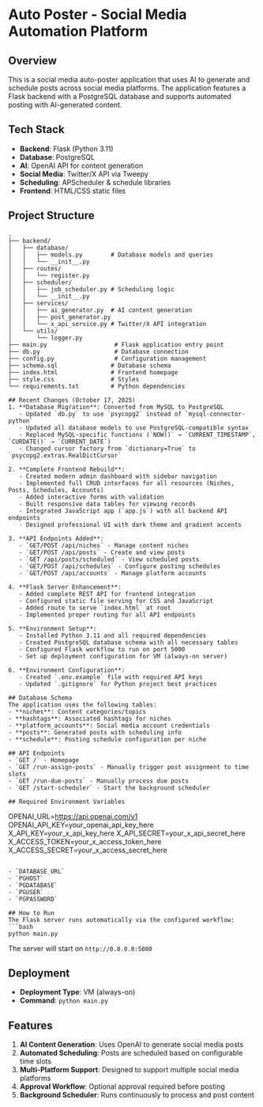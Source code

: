 # Auto Poster - Social Media Automation Platform

## Overview
This is a social media auto-poster application that uses AI to generate and schedule posts across social media platforms. The application features a Flask backend with a PostgreSQL database and supports automated posting with AI-generated content.

## Tech Stack
- **Backend**: Flask (Python 3.11)
- **Database**: PostgreSQL 
- **AI**: OpenAI API for content generation
- **Social Media**: Twitter/X API via Tweepy
- **Scheduling**: APScheduler & schedule libraries
- **Frontend**: HTML/CSS static files

## Project Structure
```
.
├── backend/
│   ├── database/
│   │   ├── models.py        # Database models and queries
│   │   └── __init__.py
│   ├── routes/
│   │   └── register.py
│   ├── scheduler/
│   │   ├── job_scheduler.py # Scheduling logic
│   │   └── __init__.py
│   ├── services/
│   │   ├── ai_generator.py  # AI content generation
│   │   ├── post_generator.py
│   │   └── x_api_service.py # Twitter/X API integration
│   └── utils/
│       └── logger.py
├── main.py                   # Flask application entry point
├── db.py                     # Database connection
├── config.py                 # Configuration management
├── schema.sql               # Database schema
├── index.html               # Frontend homepage
├── style.css                # Styles
└── requirements.txt         # Python dependencies

## Recent Changes (October 17, 2025)
1. **Database Migration**: Converted from MySQL to PostgreSQL
   - Updated `db.py` to use `psycopg2` instead of `mysql-connector-python`
   - Updated all database models to use PostgreSQL-compatible syntax
   - Replaced MySQL-specific functions (`NOW()` → `CURRENT_TIMESTAMP`, `CURDATE()` → `CURRENT_DATE`)
   - Changed cursor factory from `dictionary=True` to `psycopg2.extras.RealDictCursor`

2. **Complete Frontend Rebuild**:
   - Created modern admin dashboard with sidebar navigation
   - Implemented full CRUD interfaces for all resources (Niches, Posts, Schedules, Accounts)
   - Added interactive forms with validation
   - Built responsive data tables for viewing records
   - Integrated JavaScript app (`app.js`) with all backend API endpoints
   - Designed professional UI with dark theme and gradient accents

3. **API Endpoints Added**:
   - `GET/POST /api/niches` - Manage content niches
   - `GET/POST /api/posts` - Create and view posts
   - `GET /api/posts/scheduled` - View scheduled posts
   - `GET/POST /api/schedules` - Configure posting schedules
   - `GET/POST /api/accounts` - Manage platform accounts

4. **Flask Server Enhancement**: 
   - Added complete REST API for frontend integration
   - Configured static file serving for CSS and JavaScript
   - Added route to serve `index.html` at root
   - Implemented proper routing for all API endpoints

5. **Environment Setup**:
   - Installed Python 3.11 and all required dependencies
   - Created PostgreSQL database schema with all necessary tables
   - Configured Flask workflow to run on port 5000
   - Set up deployment configuration for VM (always-on server)

6. **Environment Configuration**:
   - Created `.env.example` file with required API keys
   - Updated `.gitignore` for Python project best practices

## Database Schema
The application uses the following tables:
- **niches**: Content categories/topics
- **hashtags**: Associated hashtags for niches
- **platform_accounts**: Social media account credentials
- **posts**: Generated posts with scheduling info
- **schedule**: Posting schedule configuration per niche

## API Endpoints
- `GET /` - Homepage
- `GET /run-assign-posts` - Manually trigger post assignment to time slots
- `GET /run-due-posts` - Manually process due posts
- `GET /start-scheduler` - Start the background scheduler

## Required Environment Variables
```
OPENAI_URL=https://api.openai.com/v1
OPENAI_API_KEY=your_openai_api_key_here
X_API_KEY=your_x_api_key_here
X_API_SECRET=your_x_api_secret_here
X_ACCESS_TOKEN=your_x_access_token_here
X_ACCESS_SECRET=your_x_access_secret_here
```

- `DATABASE_URL`
- `PGHOST`
- `PGDATABASE`
- `PGUSER`
- `PGPASSWORD`

## How to Run
The Flask server runs automatically via the configured workflow:
```bash
python main.py
```

The server will start on `http://0.0.0.0:5000`

## Deployment
- **Deployment Type**: VM (always-on)
- **Command**: `python main.py`

## Features
1. **AI Content Generation**: Uses OpenAI to generate social media posts
2. **Automated Scheduling**: Posts are scheduled based on configurable time slots
3. **Multi-Platform Support**: Designed to support multiple social media platforms
4. **Approval Workflow**: Optional approval required before posting
5. **Background Scheduler**: Runs continuously to process and post content

